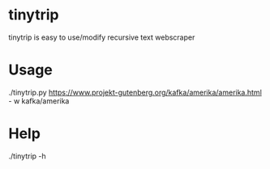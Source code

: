 # tinytrip

tinytrip is easy to use/modify recursive text webscraper 

# Usage

./tinytrip.py https://www.projekt-gutenberg.org/kafka/amerika/amerika.html - w kafka/amerika

# Help

./tinytrip -h


